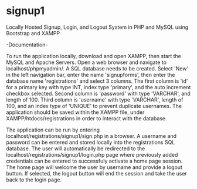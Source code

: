 # signup1
Locally Hosted Signup, Login, and Logout System in PHP and MySQL using Bootstrap and XAMPP

-Documentation-

To run the application locally, download and open XAMPP, then start the MySQL and Apache Servers. 
Open a web browser and navigate to localhost/phpmyadmin/.
A SQL database needs to be created. Select 'New' in the left navigation bar, enter the name 'signupforms', then enter the database name 'registrations' and select 3 columns.
The first column is 'id' for a primary key with type INT, index type 'primary', and the auto increment checkbox selected.
Second column is 'password' with type 'VARCHAR', and length of 100.
Third column is 'username' with type 'VARCHAR', length of 100, and an index type of 'UNIQUE' to prevent duplicate usernames.
The application should be saved within the XAMPP file, under XAMPP/htdocs/registrations in order to interact with the database.

The application can be run by entering localhost/registrations/signup1/sign.php in a browser. A username and password can be entered and stored locally into the registrations SQL database. 
The user will automatically be redirected to the localhost/registrations/signup1/login.php page where previously added credentials can be entered to successfuly activate a home page session.
The home page will welcome the user by username and provide a logout button. If selected, the logout button will end the session and take the user back to the login page. 
